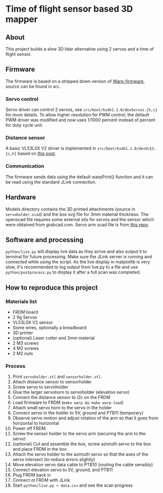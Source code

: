 # Time of flight sensor based 3D mapper
## About
This project builds a slow 3D lidar alternative using 2 servos and a time of flight sensor.

## Firmware
The firmware is based on a stripped down version of [Warp-firmware](https://github.com/physical-computation/Warp-firmware), source can be found in src.
### Servo control
Servo driver can control 2 servos, see `src/boot/ksdk1.1.0/devServos.{h,c}` for more details. To allow higher resolution for PWM control, the default PWM driver was modified and now uses 1/1000 percent instead of percent for duty cycle unit.

### Distance sensor
A basic VL53L0X V2 driver is implemented in `src/boot/ksdk1.1.0/devVL53.{c,h}` based on [this post](https://www.artfulbytes.com/vl53l0x-post).

### Communication
The firmware sends data using the default warpPrint() function and it can be read using the standard JLink connection.

## Hardware
Models directory contains the 3D printed attachments (source in `servoholder.scad`) and the box svg file for 3mm material thickness. The openscad file requires some external stls for servos and the sensor which were obtained from grabcad.com. Servo arm scad file is from [this repo](https://github.com/hugokernel/OpenSCAD_ServoArms).

## Software and processing
`python/live.py` will display live data as they arrive and also output it to terminal for future processing. Make sure the JLink server is running and connected while using the script. As the live display in matplotlib is very slow, it's recommended to log output from live.py to a file and use `python/postprocess.py` to display it after a full scan was completed.

## How to reproduce this project
### Materials list
 * FRDM board
 * 2 9g Servos
 * VL53L0X V2 sensor
 * Some wires, optionally a breadboard
 * 3D printer
 * (optional) Laser cutter and 3mm material
 * 2 M3 screws
 * 4 M2 screws
 * 2 M2 nuts

### Process
1. Print `servoholder.stl` and `sensorholder.stl`.
2. Attach distance sensor to sensorholder
3. Screw servo to servoholder
4. Glue the larger servohorn to servoholder (elevation servo)
5. Connect the distance sensor to i2c on the FRDM
6. Load firmware to FRDM (`make warp && make warp-load`)
7. Attach small servo horn to the servo in the holder
8. Connect servo in the holder to 5V, ground and PTB11 (temporary)
9. Observe servo motion and adjust rotation of the arm so that it goes from horizontal to horizontal
10. Power off FRDM
11. Screw the sensor holder to the servo arm (securing the arm to the servo)
12. (optional) Cut and assemble the box, screw azimuth servo to the box and place FRDM in the box
13. Attach the servo holder to the azimuth servo so that the axes of the servo intersect (to reduce errors slightly)
14. Move elevation servo data cable to PTB10 (routing the cable sensibly)
15. Connect elevation servo to 5V, ground, and PTB11
16. Plug FRDM back in
17. Connect ot FRDM with JLink
18. Start `python/live.py > data.csv` and see the scan progress
